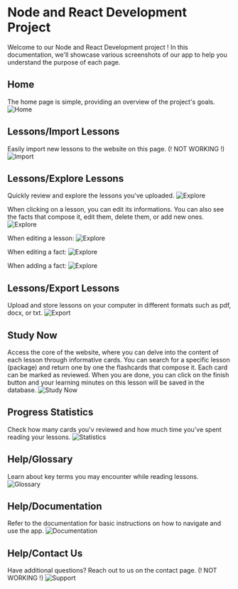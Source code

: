 # Node and React Development Project

Welcome to our Node and React Development project ! In this documentation, we'll showcase various screenshots of our app to help you understand the purpose of each page.

## Home
The home page is simple, providing an overview of the project's goals.
![Home](captures/home.png)

## Lessons/Import Lessons
Easily import new lessons to the website on this page. (! NOT WORKING !)
![Import](captures/import.png)

## Lessons/Explore Lessons
Quickly review and explore the lessons you've uploaded.
![Explore](captures/explore.png)

When clicking on a lesson, you can edit its informations. You can also see the facts that compose it, edit them, delete them, or add new ones.
![Explore](captures/lesson-detail.png)

When editing a lesson:
![Explore](captures/edit-lesson.png)

When editing a fact:
![Explore](captures/edit-fact.png)

When adding a fact:
![Explore](captures/add-fact.png)

## Lessons/Export Lessons
Upload and store lessons on your computer in different formats such as pdf, docx, or txt.
![Export](captures/export.png)

## Study Now
Access the core of the website, where you can delve into the content of each lesson through informative cards. You can search for a specific lesson (package) and return one by one the flashcards that compose it. Each card can be marked as reviewed. When you are done, you can click on the finish button and your learning minutes on this lesson will be saved in the database.
![Study Now](captures/studynow.png)

## Progress Statistics
Check how many cards you'v reviewed and how much time you've spent reading your lessons.
![Statistics](captures/statistics.png)

## Help/Glossary
Learn about key terms you may encounter while reading lessons.
![Glossary](captures/glossary.png)

## Help/Documentation
Refer to the documentation for basic instructions on how to navigate and use the app.
![Documentation](captures/documentation.png)

## Help/Contact Us
Have additional questions? Reach out to us on the contact page. (! NOT WORKING !)
![Support](captures/support.png)
